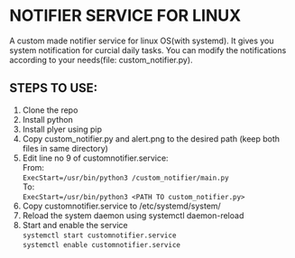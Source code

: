 # NOTIFIER SERVICE FOR LINUX

A custom made notifier service for linux OS(with systemd). It gives you system notification for curcial daily tasks. You can modify the notifications according to your needs(file: custom_notifier.py).

## STEPS TO USE:

1. Clone the repo
2. Install python
3. Install plyer using pip
4. Copy custom_notifier.py and alert.png to the desired path (keep both files in same directory)
5. Edit line no 9 of customnotifier.service:  
    From:  
  		`ExecStart=/usr/bin/python3 /custom_notifier/main.py`  
  	To:  
  		`ExecStart=/usr/bin/python3 <PATH TO custom_notifier.py>`  
6. Copy customnotifier.service to /etc/systemd/system/
7. Reload the system daemon using systemctl daemon-reload
8. Start and enable the service  
     `systemctl start customnotifier.service`  
     `systemctl enable customnotifier.service`
